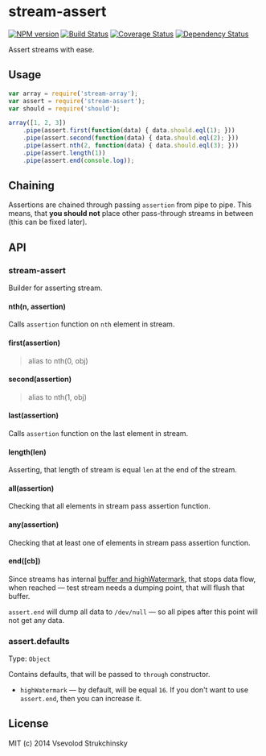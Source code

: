 # stream-assert
[![NPM version][npm-image]][npm-url] [![Build Status][travis-image]][travis-url] [![Coverage Status][coveralls-image]][coveralls-url] [![Dependency Status][depstat-image]][depstat-url]

Assert streams with ease.

## Usage

```js
var array = require('stream-array');
var assert = require('stream-assert');
var should = require('should');

array([1, 2, 3])
    .pipe(assert.first(function(data) { data.should.eql(1); }))
    .pipe(assert.second(function(data) { data.should.eql(2); }))
    .pipe(assert.nth(2, function(data) { data.should.eql(3); }))
    .pipe(assert.length(1))
    .pipe(assert.end(console.log));
```

## Chaining

Assertions are chained through passing `assertion` from pipe to pipe.
This means, that __you should not__ place other pass-through streams in between (this can be fixed later).

## API

### stream-assert

Builder for asserting stream.

#### nth(n, assertion)

Calls `assertion` function on `nth` element in stream.

#### first(assertion)
> alias to nth(0, obj)

#### second(assertion)
> alias to nth(1, obj)

#### last(assertion)

Calls `assertion` function on the last element in stream.

#### length(len)

Asserting, that length of stream is equal `len` at the end of the stream.

#### all(assertion)

Checking that all elements in stream pass assertion function.

#### any(assertion)

Checking that at least one of elements in stream pass assertion function.

#### end([cb])

Since streams has internal [buffer and highWatermark](http://nodejs.org/api/stream.html#stream_buffering),
that stops data flow, when reached — test stream needs a dumping point, that will flush that buffer.

`assert.end` will dump all data to `/dev/null` — so all pipes after this point will not get any data.

### assert.defaults
Type: `Object`  

Contains defaults, that will be passed to `through` constructor.

 * `highWatermark` — by default, will be equal `16`. If you don't want to use `assert.end`, then you can increase it.

## License

MIT (c) 2014 Vsevolod Strukchinsky

[npm-url]: https://npmjs.org/package/stream-assert
[npm-image]: http://img.shields.io/npm/v/stream-assert.svg?style=flat

[travis-url]: http://travis-ci.org/floatdrop/stream-assert
[travis-image]: http://img.shields.io/travis/floatdrop/stream-assert.svg?branch=master&style=flat

[depstat-url]: https://david-dm.org/floatdrop/stream-assert
[depstat-image]: http://img.shields.io/david/floatdrop/stream-assert.svg?style=flat

[coveralls-url]: https://coveralls.io/r/floatdrop/stream-assert
[coveralls-image]: http://img.shields.io/coveralls/floatdrop/stream-assert.svg?style=flat
